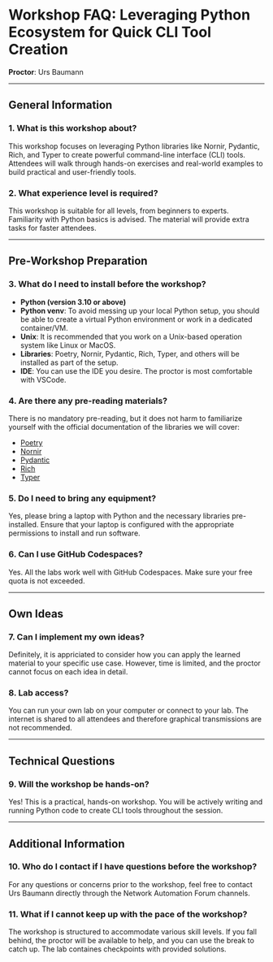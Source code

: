 # Workshop FAQ: Leveraging Python Ecosystem for Quick CLI Tool Creation
**Proctor**: Urs Baumann  

---

## General Information

### 1. What is this workshop about?
This workshop focuses on leveraging Python libraries like Nornir, Pydantic, Rich, and Typer to create powerful command-line interface (CLI) tools. Attendees will walk through hands-on exercises and real-world examples to build practical and user-friendly tools.

### 2. What experience level is required?
This workshop is suitable for all levels, from beginners to experts. Familiarity with Python basics is advised. The material will provide extra tasks for faster attendees.

---

## Pre-Workshop Preparation

### 3. What do I need to install before the workshop?

- **Python (version 3.10 or above)**
- **Python venv**: To avoid messing up your local Python setup, you should be able to create a virtual Python environment or work in a dedicated container/VM.
- **Unix**: It is recommended that you work on a Unix-based operation system like Linux or MacOS.
- **Libraries**: Poetry, Nornir, Pydantic, Rich, Typer, and others will be installed as part of the setup.
- **IDE**: You can use the IDE you desire. The proctor is most comfortable with VSCode.

### 4. Are there any pre-reading materials?
There is no mandatory pre-reading, but it does not harm to familiarize yourself with the official documentation of the libraries we will cover:

- [Poetry](https://python-poetry.org/docs/)
- [Nornir](https://nornir.readthedocs.io/)
- [Pydantic](https://docs.pydantic.dev/)
- [Rich](https://rich.readthedocs.io/)
- [Typer](https://typer.tiangolo.com/)

### 5. Do I need to bring any equipment?
Yes, please bring a laptop with Python and the necessary libraries pre-installed. Ensure that your laptop is configured with the appropriate permissions to install and run software.

### 6. Can I use GitHub Codespaces?
Yes. All the labs work well with GitHub Codespaces. Make sure your free quota is not exceeded. 

---

## Own Ideas

### 7. Can I implement my own ideas?
Definitely, it is appriciated to consider how you can apply the learned material to your specific use case. However, time is limited, and the proctor cannot focus on each idea in detail.

### 8. Lab access?
You can run your own lab on your computer or connect to your lab. The internet is shared to all attendees and therefore graphical transmissions are not recommended.

---

## Technical Questions

### 9. Will the workshop be hands-on?
Yes! This is a practical, hands-on workshop. You will be actively writing and running Python code to create CLI tools throughout the session.

---

## Additional Information

### 10. Who do I contact if I have questions before the workshop?
For any questions or concerns prior to the workshop, feel free to contact Urs Baumann directly through the Network Automation Forum channels.

### 11. What if I cannot keep up with the pace of the workshop?
The workshop is structured to accommodate various skill levels. If you fall behind, the proctor will be available to help, and you can use the break to catch up. The lab containes checkpoints with provided solutions.
